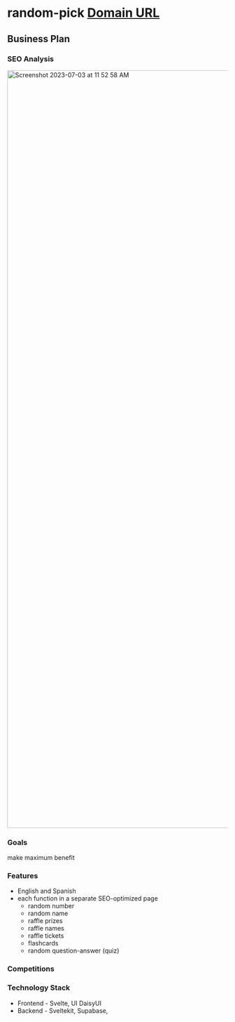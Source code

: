 # random-pick [Domain URL](randompick.app)

## Business Plan

### SEO Analysis
<img width="1727" alt="Screenshot 2023-07-03 at 11 52 58 AM" src="https://github.com/saostad/random-pick/assets/16025625/b140b3d5-aaeb-4ffc-a3e9-8eb78ccbcc23">

### Goals
make maximum benefit

### Features
- English and Spanish
- each function in a separate SEO-optimized page
  - random number
  - random name 
  - raffle prizes
  - raffle names
  - raffle tickets 
  - flashcards 
  - random question-answer (quiz)

### Competitions

### Technology Stack
 - Frontend - Svelte, UI DaisyUI
 - Backend - Sveltekit, Supabase, 

